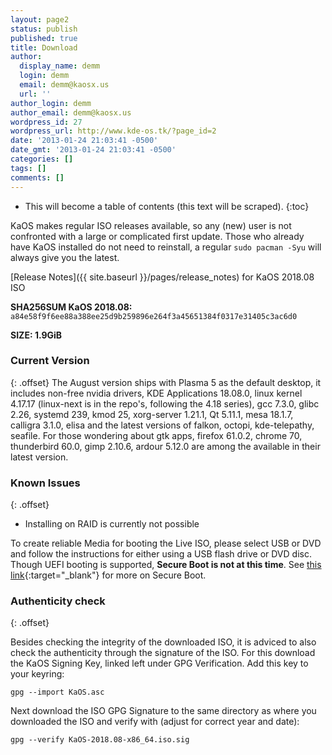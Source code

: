 ```yaml
---
layout: page2
status: publish
published: true
title: Download
author:
  display_name: demm
  login: demm
  email: demm@kaosx.us
  url: ''
author_login: demm
author_email: demm@kaosx.us
wordpress_id: 27
wordpress_url: http://www.kde-os.tk/?page_id=2
date: '2013-01-24 21:03:41 -0500'
date_gmt: '2013-01-24 21:03:41 -0500'
categories: []
tags: []
comments: []
---
```


* This will become a table of contents (this text will be scraped).
{:toc}

KaOS makes regular ISO releases available, so any (new) user is not confronted with a large or complicated first update. Those who already have KaOS installed do not need to reinstall, a regular `sudo pacman -Syu` will always give you the latest.

[Release Notes]({{ site.baseurl }}/pages/release_notes) for KaOS 2018.08 ISO

<div id="wrapper4">
<p><b>SHA256SUM KaOS 2018.08:</b> <code>a84e58f9f6ee88a388ee25d9b259896e264f3a45651384f0317e31405c3ac6d0</code></p>
<p><b>SIZE: 1.9GiB</b></p>
</div>

### Current Version
{: .offset}
The August version ships with Plasma 5 as the default desktop, it includes non-free nvidia drivers, KDE Applications 18.08.0, linux kernel 4.17.17 (linux-next is in the repo's, following the 4.18 series), gcc 7.3.0, glibc 2.26, systemd 239, kmod 25, xorg-server 1.21.1, Qt 5.11.1, mesa 18.1.7, calligra 3.1.0, elisa and the latest versions of falkon, octopi, kde-telepathy, seafile.
For those wondering about gtk apps, firefox 61.0.2, chrome 70, thunderbird 60.0, gimp 2.10.6, ardour 5.12.0 are among the available in their latest version.

### Known Issues
{: .offset}

* Installing on RAID is currently not possible

To create reliable Media for booting the Live ISO, please select USB or DVD and follow the instructions for either using a USB flash drive or DVD disc.
Though UEFI booting is supported, **Secure Boot is not at this time**.  See [this link](https://arstechnica.com/information-technology/2016/08/microsoft-secure-boot-firmware-snafu-leaks-golden-key/){:target="_blank"} for more on Secure Boot.

### Authenticity check
{: .offset}

Besides checking the integrity of the downloaded ISO, it is adviced to also check the authenticity through the signature of the ISO.  For this download the KaOS Signing Key, linked left under GPG Verification.  Add this key to your keyring:
```
gpg --import KaOS.asc
```
Next download the ISO GPG Signature to the same directory as where you downloaded the ISO and verify with (adjust for correct year and date):
```
gpg --verify KaOS-2018.08-x86_64.iso.sig
```

